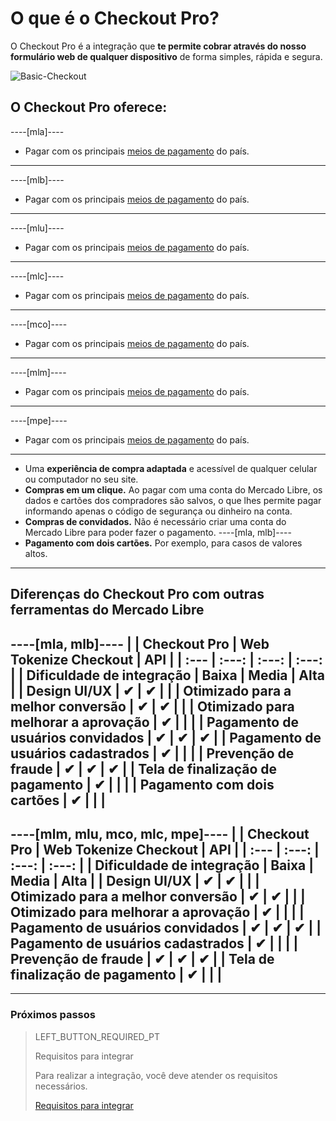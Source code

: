 # O que é o Checkout Pro?

O Checkout Pro é a integração que **te permite cobrar através do nosso formulário web de qualquer dispositivo** de forma simples, rápida e segura.

![Basic-Checkout](/images/web-payment-checkout/cho-introduction-br.png)


## O Checkout Pro oferece:

----[mla]----
* Pagar com os principais [meios de pagamento](https://www.mercadopago.com.ar/ayuda/medios-de-pago-cuotas-promociones_264) do país.
------------
----[mlb]----
* Pagar com os principais [meios de pagamento](https://www.mercadopago.com.br/ajuda/meios-de-pagamento-parcelamento_265) do país.
------------
----[mlu]----
* Pagar com os principais [meios de pagamento](https://www.mercadopago.com.uy/ayuda/medios-de-pago-cuotas-promociones_264) do país.
------------
----[mlc]----
* Pagar com os principais [meios de pagamento](https://www.mercadopago.cl/ayuda/medios-de-pago-cuotas-promociones_264) do país.
------------
----[mco]----
* Pagar com os principais [meios de pagamento](https://www.mercadopago.com.co/ayuda/medios-de-pago-cuotas-promociones_264) do país.
------------
----[mlm]----
* Pagar com os principais [meios de pagamento](https://www.mercadopago.com.mx/ayuda/medios-de-pago-cuotas-promociones_264) do país.
------------
----[mpe]----
* Pagar com os principais [meios de pagamento](https://www.mercadopago.com.pe/ayuda/medios-de-pago-cuotas-promociones_264) do país.
------------
* Uma **experiência de compra adaptada** e acessível de qualquer celular ou computador no seu site.
* **Compras em um clique.** Ao pagar com uma conta do Mercado Libre, os dados e cartões dos compradores são salvos, o que lhes permite pagar informando apenas o código de segurança ou dinheiro na conta.
* **Compras de convidados.** Não é necessário criar uma conta do Mercado Libre para poder fazer o pagamento.
----[mla, mlb]----
* **Pagamento com dois cartões.** Por exemplo, para casos de valores altos.	 
------------

## Diferenças do Checkout Pro com outras ferramentas do Mercado Libre

----[mla, mlb]----
|                                       | Checkout Pro | Web Tokenize Checkout | API |
| :--- | :---: | :---: | :---: |
| Dificuldade de integração             | Baixa | Media | Alta |
| Design UI/UX                          | ✔ | ✔ |   |
| Otimizado para a melhor conversão     | ✔ | ✔ |   |
| Otimizado para melhorar a aprovação   | ✔ |   |   |
| Pagamento de usuários convidados      | ✔ | ✔ | ✔ |
| Pagamento de usuários cadastrados     | ✔ |   |   |
| Prevenção de fraude                   | ✔ | ✔ | ✔ |
| Tela de finalização de pagamento      | ✔ |   |   |
| Pagamento com dois cartões            | ✔ |   |   |
------------
----[mlm, mlu, mco, mlc, mpe]----
|                                       | Checkout Pro | Web Tokenize Checkout | API |
| :--- | :---: | :---: | :---: |
| Dificuldade de integração             | Baixa | Media | Alta |
| Design UI/UX                          | ✔ | ✔ |   |
| Otimizado para a melhor conversão     | ✔ | ✔ |   |
| Otimizado para melhorar a aprovação   | ✔ |   |   |
| Pagamento de usuários convidados      | ✔ | ✔ | ✔ |
| Pagamento de usuários cadastrados     | ✔ |   |   |
| Prevenção de fraude                   | ✔ | ✔ | ✔ |
| Tela de finalização de pagamento      | ✔ |   |   |
------------

---

### Próximos passos

> LEFT_BUTTON_REQUIRED_PT
>
> Requisitos para integrar
>
> Para realizar a integração, você deve atender os requisitos necessários.
>
> [Requisitos para integrar](https://www.mercadopago[FAKER][URL][DOMAIN]/developers/pt/guides/online-payments/checkout-pro/previous-requirements)
>

